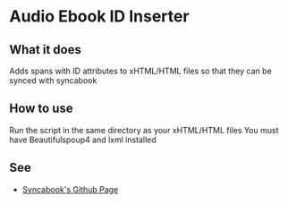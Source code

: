 # Audio Ebook ID Inserter
## What it does
Adds spans with ID attributes to xHTML/HTML files so that they can be synced with syncabook
## How to use
Run the script in the same directory as your xHTML/HTML files You must have Beautifulspoup4 and lxml installed
## See
- [Syncabook's Github Page](https://github.com/r4victor/syncabook)
